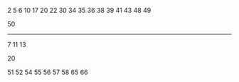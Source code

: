 2
5
6
10
17
20
22
30
34
35
36
38
39
41
43
48
49 

50 

----


7
11
13

20

51
52
54
55
56
57
58
65
66

